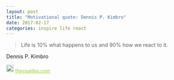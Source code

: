 ```yaml
---
layout: post
title: "Motivational quote: Dennis P. Kimbro"
date: 2017-02-17
categories: inspire life react
---
```

> Life is 10% what happens to us and 90% how we react to it.

Dennis P. Kimbro

<span style="z-index:50;font-size:0.9em;"><img src="https://theysaidso.com/branding/theysaidso.png" height="20" width="20" alt="theysaidso.com"/><a href="https://theysaidso.com" title="Powered by quotes from theysaidso.com" style="color: #9fcc25; margin-left: 4px; vertical-align: middle;">theysaidso.com</a></span>
